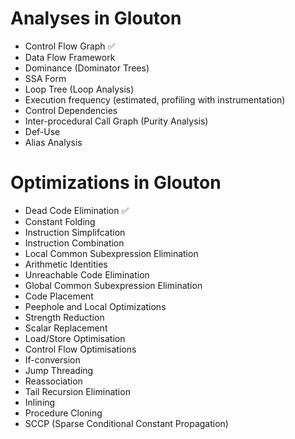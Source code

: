 # Analyses in Glouton

* Control Flow Graph ✅
* Data Flow Framework
* Dominance (Dominator Trees)
* SSA Form
* Loop Tree (Loop Analysis)
* Execution frequency (estimated, profiling with instrumentation)
* Control Dependencies
* Inter-procedural Call Graph (Purity Analysis)
* Def-Use
* Alias Analysis

# Optimizations in Glouton

* Dead Code Elimination ✅
* Constant Folding
* Instruction Simplifcation
* Instruction Combination
* Local Common Subexpression Elimination
* Arithmetic Identities
* Unreachable Code Elimination
* Global Common Subexpression Elimination
* Code Placement
* Peephole and Local Optimizations
* Strength Reduction
* Scalar Replacement
* Load/Store Optimisation
* Control Flow Optimisations
* If-conversion
* Jump Threading
* Reassociation
* Tail Recursion Elimination
* Inlining
* Procedure Cloning
* SCCP (Sparse Conditional Constant Propagation)

